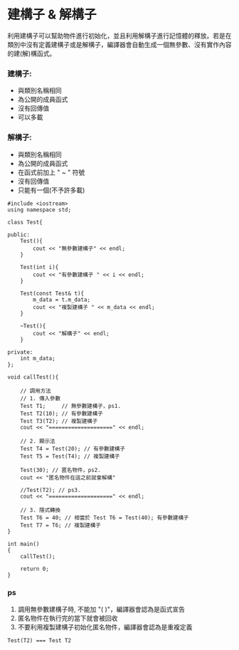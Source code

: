 # 建構子 & 解構子

利用建構子可以幫助物件進行初始化，並且利用解構子進行記憶體的釋放。若是在類別中沒有定義建構子或是解構子，編譯器會自動生成一個無參數、沒有實作內容的建(解)構函式。

### 建構子:
- 與類別名稱相同
- 為公開的成員函式
- 沒有回傳值
- 可以多載

### 解構子:
- 與類別名稱相同
- 為公開的成員函式
- 在函式前加上 " ~ " 符號
- 沒有回傳值
- 只能有一個(不予許多載)

```
#include <iostream>
using namespace std;

class Test{
    
public:
    Test(){
        cout << "無參數建構子" << endl;
    }
    
    Test(int i){
        cout << "有參數建構子 " << i << endl;
    }
    
    Test(const Test& t){
        m_data = t.m_data;
        cout << "複製建構子 " << m_data << endl;
    }
    
    ~Test(){
        cout << "解構子" << endl;
    }
    
private:
    int m_data; 
};

void callTest(){
    
    // 調用方法
    // 1. 傳入參數
    Test T1;     // 無參數建構子，ps1.
    Test T2(10); // 有參數建構子
    Test T3(T2); // 複製建構子
    cout << "====================" << endl;
    
    // 2. 顯示法
    Test T4 = Test(20); // 有參數建構子
    Test T5 = Test(T4); // 複製建構子

    Test(30); // 匿名物件，ps2.
    cout << "匿名物件在這之前就會解構"
    
    //Test(T2); // ps3.
    cout << "====================" << endl;
    
    // 3. 隱式轉換
    Test T6 = 40; // 相當於 Test T6 = Test(40); 有參數建構子
    Test T7 = T6; // 複製建構子
}

int main()
{
    callTest();

    return 0;
}

```
 ### ps
1. 調用無參數建構子時, 不能加 "( )"，編譯器會認為是函式宣告
2. 匿名物件在執行完的當下就會被回收
3. 不要利用複製建構子初始化匿名物件，編譯器會認為是重複定義
```
Test(T2) === Test T2
```